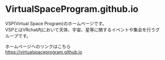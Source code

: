 # VirtualSpaceProgram.github.io

VSP(Virtual Space Program)のホームページです。  
VSPとはVRchat内において天体、宇宙、星等に関するイベントや集会を行うグループです。

ホームページへのリンクはこちら  
https://virtualspaceprogram.github.io
